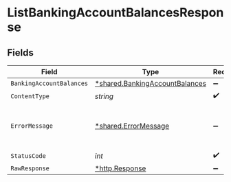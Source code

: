 # ListBankingAccountBalancesResponse


## Fields

| Field                                                                           | Type                                                                            | Required                                                                        | Description                                                                     |
| ------------------------------------------------------------------------------- | ------------------------------------------------------------------------------- | ------------------------------------------------------------------------------- | ------------------------------------------------------------------------------- |
| `BankingAccountBalances`                                                        | [*shared.BankingAccountBalances](../../models/shared/bankingaccountbalances.md) | :heavy_minus_sign:                                                              | Success                                                                         |
| `ContentType`                                                                   | *string*                                                                        | :heavy_check_mark:                                                              | N/A                                                                             |
| `ErrorMessage`                                                                  | [*shared.ErrorMessage](../../models/shared/errormessage.md)                     | :heavy_minus_sign:                                                              | Your `query` parameter was not correctly formed                                 |
| `StatusCode`                                                                    | *int*                                                                           | :heavy_check_mark:                                                              | N/A                                                                             |
| `RawResponse`                                                                   | [*http.Response](https://pkg.go.dev/net/http#Response)                          | :heavy_minus_sign:                                                              | N/A                                                                             |